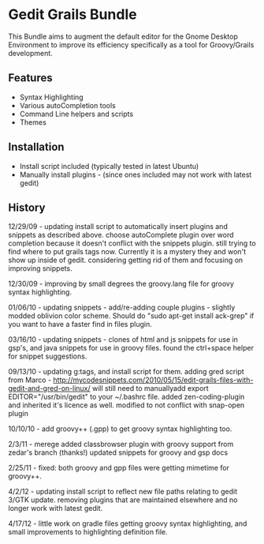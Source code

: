 Gedit Grails Bundle 
====================

This Bundle aims to augment the default editor for the Gnome Desktop Environment
to improve its efficiency specifically as a tool for Groovy/Grails development.

Features
--------

- Syntax Highlighting
- Various autoCompletion tools
- Command Line helpers and scripts
- Themes

Installation
------------

- Install script included (typically tested in latest Ubuntu)
- Manually install plugins - (since ones included may not work with latest gedit) 

History
-------

12/29/09 - 
  updating install script to automatically insert plugins and snippets as 
  described above. choose autoComplete plugin over word completion because it 
  doesn't conflict with the snippets plugin. still trying to find where to put 
  grails tags now. Currently it is a mystery they and won't show up inside of 
  gedit. considering getting rid of them and focusing on improving snippets.

12/30/09 - 
  improving by small degrees the groovy.lang file for groovy syntax highlighting.

01/06/10 - 
  updating snippets - add/re-adding couple plugins - slightly modded oblivion 
  color scheme. Should do "sudo apt-get install ack-grep" if you want to have a 
  faster find in files plugin.

03/16/10 - 
  updating snippets - clones of html and js snippets for use in gsp's, and java 
  snippets for use in groovy files. found the ctrl+space helper for snippet 
  suggestions.
  
09/13/10 - 
  updating g:tags, and install script for them. adding gred script from Marco - 
  http://mycodesnippets.com/2010/05/15/edit-grails-files-with-gedit-and-gred-on-linux/
  will still need to manuallyadd export EDITOR="/usr/bin/gedit" to your ~/.bashrc 
  file. 
  added zen-coding-plugin and inherited it's licence as well. modified to not
  conflict with snap-open plugin 
  
10/10/10 - 
  add groovy++ (.gpp) to get groovy syntax highlighting too.

2/3/11 -
  merege added classbrowser plugin with groovy support from zedar's branch (thanks!)
  updated snippets for groovy and gsp docs

2/25/11 -
  fixed: both groovy and gpp files were getting mimetime for groovy++.
  
4/2/12 -
  updating install script to reflect new file paths relating to gedit 3/GTK update.
  removing plugins that are maintained elsewhere and no longer work with latest gedit.

4/17/12 -
  little work on gradle files getting groovy syntax highlighting, and small improvements
  to highlighting definition file.
